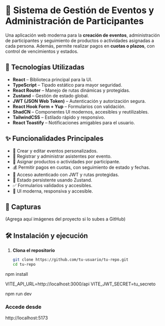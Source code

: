 # 🎉 Sistema de Gestión de Eventos y Administración de Participantes

Una aplicación web moderna para la **creación de eventos**, administración de participantes y seguimiento de productos o actividades asignadas a cada persona. Además, permite realizar pagos en **cuotas o plazos**, con control de vencimientos y estados.

## 🚀 Tecnologías Utilizadas

- **React** – Biblioteca principal para la UI.
- **TypeScript** – Tipado estático para mayor seguridad.
- **React Router** – Manejo de rutas dinámicas y protegidas.
- **Zustand** – Gestión de estado global.
- **JWT (JSON Web Token)** – Autenticación y autorización segura.
- **React Hook Form + Yup** – Formularios con validación.
- **ShadCN** – Componentes UI modernos, accesibles y reutilizables.
- **TailwindCSS** – Estilado rápido y responsivo.
- **React Toastify** – Notificaciones amigables para el usuario.

## ✨ Funcionalidades Principales

- 📆 Crear y editar eventos personalizados.
- 👥 Registrar y administrar asistentes por evento.
- 🎁 Asignar productos o actividades por participante.
- 💰 Permitir pagos en cuotas, con seguimiento de estado y fechas.
- 🔐 Acceso autenticado con JWT y rutas protegidas.
- 🔄 Estado persistente usando Zustand.
- ✅ Formularios validados y accesibles.
- 📲 UI moderna, responsiva y accesible.

## 📸 Capturas

(Agrega aquí imágenes del proyecto si lo subes a GitHub)

## 🛠 Instalación y ejecución

1. **Clona el repositorio**
   ```bash
   git clone https://github.com/tu-usuario/tu-repo.git
   cd tu-repo

npm install

VITE_API_URL=http://localhost:3000/api
VITE_JWT_SECRET=tu_secreto

npm run dev

### Accede desde 
http://localhost:5173